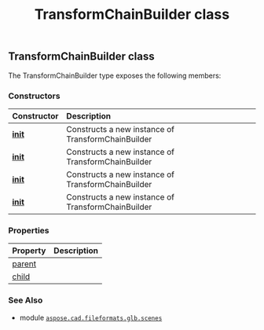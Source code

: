﻿---
title: TransformChainBuilder class
second_title: Aspose.CAD for Python via .NET API References
description: 
type: docs
weight: 110
url: /python-net/aspose.cad.fileformats.glb.scenes/transformchainbuilder/
is_root: false
---

## TransformChainBuilder class



The TransformChainBuilder type exposes the following members:

### Constructors
| Constructor | Description |
| :- | :- |
| [__init__](/cad/python-net/aspose.cad.fileformats.glb.scenes/transformchainbuilder/__init__/#aspose.cad.fileformats.glb.transforms.AffineTransform) | Constructs a new instance of TransformChainBuilder |
| [__init__](/cad/python-net/aspose.cad.fileformats.glb.scenes/transformchainbuilder/__init__/#aspose.cad.fileformats.glb.scenes.NodeBuilder) | Constructs a new instance of TransformChainBuilder |
| [__init__](/cad/python-net/aspose.cad.fileformats.glb.scenes/transformchainbuilder/__init__/#aspose.cad.fileformats.glb.scenes.NodeBuilder-aspose.cad.fileformats.glb.transforms.AffineTransform) | Constructs a new instance of TransformChainBuilder |
| [__init__](/cad/python-net/aspose.cad.fileformats.glb.scenes/transformchainbuilder/__init__/#) | Constructs a new instance of TransformChainBuilder |


### Properties
| Property | Description |
| :- | :- |
| [parent](/cad/python-net/aspose.cad.fileformats.glb.scenes/transformchainbuilder/parent) |  |
| [child](/cad/python-net/aspose.cad.fileformats.glb.scenes/transformchainbuilder/child) |  |



### See Also
* module [`aspose.cad.fileformats.glb.scenes`](..)

